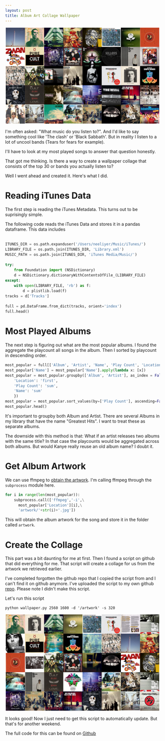 ```yaml
---
layout: post
title: Album Art Collage Wallpaper
---
```


<div style="text-align: center"><img src="/images/album_art/original_wallpaper.jpg" width="500" /></div>

I'm often asked: "What music do you listen to?". And I'd like to say something cool like 'The clash' or 'Black Sabbath'. But in reality I listen to a lot of uncool bands (Tears for fears for example).

I'll have to look at my most played songs to answer that question honestly. 

That got me thinking. Is there a way to create a wallpaper collage that consists of the top 30 or bands you actually listen to?

Well I went ahead and created it. Here's what I did. 

# Reading iTunes Data

The first step is reading the iTunes Metadata. This turns out to be suprisingly simple. 

The following code reads the iTunes Data and stores it in a pandas dataframe. This data includes

```python

ITUNES_DIR = os.path.expanduser('/Users/neeliyer/Music/iTunes/')
LIBRARY_FILE = os.path.join(ITUNES_DIR, 'Library.xml')
MUSIC_PATH = os.path.join(ITUNES_DIR, 'iTunes Media/Music/')

try:
	from Foundation import (NSDictionary)
	d = NSDictionary.dictionaryWithContentsOfFile_(LIBRARY_FILE)
except:
	with open(LIBRARY_FILE, 'rb') as f:
		d = plistlib.load(f)
tracks = d['Tracks']

full = pd.DataFrame.from_dict(tracks, orient='index')
full.head()
```

# Most Played Albums

The next step is figuring out what are the most popular albums. I found the aggregate the playcount all songs in the album. Then I sorted by playcount in descending order. 

```python
most_popular = full[['Album', 'Artist', 'Name', 'Play Count', 'Location']]
most_popular['Name'] = most_popular['Name'].apply(lambda x: [x])
most_popular = most_popular.groupby(['Album', 'Artist'], as_index = False).agg({
	'Location': 'first',
	'Play Count': 'sum',
	'Name': 'sum'
	})
most_popular = most_popular.sort_values(by=['Play Count'], ascending=False)
most_popular.head()
```
It's important to groupby both Album and Artist. There are several Albums in my library that have the name "Greatest Hits". I want to treat these as separate albums. 

The downside with this method is that: What if an artist releases two albums with the same title? In that case the playcounts would be aggregated across both albums. But would Kanye really reuse an old album name? I doubt it. 

# Get Album Artwork

We can use ffmpeg to [obtain the artwork](https://stackoverflow.com/questions/13592709/retrieve-album-art-using-ffmpeg). I'm calling ffmpeg through the `subprocess` module here. 

```python
for i in range(len(most_popular)):
	subprocess.call(['ffmpeg','-i',\
	  most_popular['Location'][i],\
	  'artwork/'+str(i)+'.jpg'])
```

This will obtain the album artwork for the song and store it in the folder called `artwork`.

# Create the Collage

This part was a bit daunting for me at first. Then I found a script on github that did everything for me. That script will create a collage for us from the artwork we retrieved earlier. 

I've completed forgotten the github repo that I copied the script from and I can't find it on github anymore. I've uploaded the script to my own github [repo](https://github.com/spiyer99/album_artwork/blob/master/wallpaper.py). Please note I didn't make this script. 

Let's run this script

```
python wallpaper.py 2560 1600 -d '/artwork' -s 320
```

<div style="text-align: center"><img src="/images/album_art/created_wallpaper.jpg" width="500" /></div>

It looks good! Now I just need to get this script to automatically update. But that's for another weekend. 

The full code for this can be found on [Github](https://github.com/spiyer99/album_artwork)






